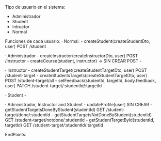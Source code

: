 Tipo de usuario en el sistema:
- Administrador
- Student
- Intructor
- Normal

Funciones de cada usuario:
· Normal:
    - createStudent(createStudentDto, user)                             POST    /student

· Administrador
    - createInstructor(createInstructorDto, user)                       POST    /instructor
    - createCourse(student, instructor) -> SIN CREAR                    POST
    - 

· Instructor
    - createStudentTarget(createStudentTargetDto, user)                 POST    /student-target
    - createStudentsTargets(createStudentTargetDto, user)               POST    /student-target/all
    - setFeedback(studentId, targetId, body.feedback, user)             PATCH   /student-target/:studentId/:targetId

· Student
    -

· Administrador, Instructor and Student
    - updateProfile(user)  SIN CREAR
    - getStudentTargetsDoneByStudent(studentId)                         GET     /student-target/done/:studentId
    - getStudentTargetsNotDoneByStudent(studentId)                      GET     /student-target/notdone/:studentId
    - getStudentTargetById(studentId, targetId)                         GET     /student-target/:studentId/:targetId

EndPoints:
